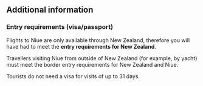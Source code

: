 ## Additional information

### **Entry requirements (visa/passport)**

Flights to Niue are only available through New Zealand, therefore you will have had to meet the **entry requirements for New Zealand**.

Travellers visiting Niue from outside of New Zealand (for example, by yacht) must meet the border entry requirements for New Zealand and Niue.

Tourists do not need a visa for visits of up to 31 days.